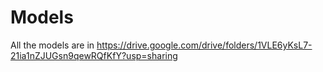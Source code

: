 # Models

All the models are in https://drive.google.com/drive/folders/1VLE6yKsL7-21ia1nZJUGsn9qewRQfKfY?usp=sharing
